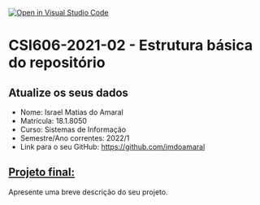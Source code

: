 [![Open in Visual Studio Code](https://classroom.github.com/assets/open-in-vscode-c66648af7eb3fe8bc4f294546bfd86ef473780cde1dea487d3c4ff354943c9ae.svg)](https://classroom.github.com/online_ide?assignment_repo_id=8735225&assignment_repo_type=AssignmentRepo)
# **CSI606-2021-02 - Estrutura básica do repositório**

## Atualize os seus dados

- Nome: Israel Matias do Amaral
- Matrícula: 18.1.8050
- Curso: Sistemas de Informação
- Semestre/Ano correntes: 2022/1
- Link para o seu GitHub: https://github.com/imdoamaral

## [Projeto final:](./Projeto/README.md)

Apresente uma breve descrição do seu projeto.
